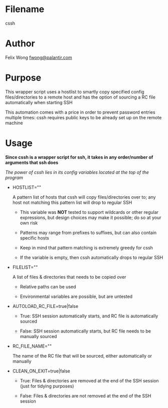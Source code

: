 Filename
===
cssh

Author
===
Felix Wong <fwong@palantir.com>

Purpose
===
This wrapper script uses a hostlist to smartly copy specified config files/directories to a remote host and has the option of sourcing a RC file automatically when starting SSH

This automation comes with a price in order to prevent password entries multiple times: cssh requires public keys to be already set up on the remote machine

Usage
===
**Since cssh is a wrapper script for ssh, it takes in any order/number of arguments that ssh does**

*The power of cssh lies in its config variables located at the top of the program*

- HOSTLIST=""

	A pattern list of hosts that cssh will copy files/directories over to; any host not matching this pattern list will drop to regular SSH

	- This variable was **NOT** tested to support wildcards or other regular expressions, but design choices may make it possible; do so at your own risk

	- Patterns may range from prefixes to suffixes, but can also contain specific hosts

	- Keep in mind that pattern matching is extremely greedy for cssh

	- If the variable is empty, then cssh automatically drops to regular SSH

- FILELIST=""

	A list of files & directories that needs to be copied over

	- Relative paths can be used

	- Environmental variables are possible, but are untested

- AUTOLOAD_RC_FILE=true|false

	- True: SSH session automatically starts, and RC file is automatically sourced

	- False: SSH session automatically starts, but RC file needs to be manually sourced

- RC_FILE_NAME=""

	The name of the RC file that will be sourced, either automatically or manually

- CLEAN_ON_EXIT=true|false

	- True: Files & directories are removed at the end of the SSH session (just for tidying purposes)

	- False: Files & directories are not removed at the end of the SSH session
